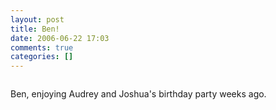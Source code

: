 ```yaml
---
layout: post
title: Ben!
date: 2006-06-22 17:03
comments: true
categories: []
---
```

<a href="http://filias.smugmug.com/gallery/1579348/1/76442521"><img src="http://filias.smugmug.com/photos/76442521-S.jpg" alt="" /></a>

Ben, enjoying Audrey and Joshua's birthday party weeks ago.
